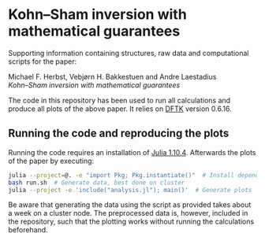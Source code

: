 # Kohn–Sham inversion with mathematical guarantees

Supporting information containing structures,
raw data and computational scripts for the paper:

Michael F. Herbst, Vebjørn H. Bakkestuen and Andre Laestadius  
*Kohn–Sham inversion with mathematical guarantees*  

The code in this repository has been used to run all calculations
and produce all plots of the above paper.
It relies on [DFTK](https://dftk.org) version 0.6.16.

## Running the code and reproducing the plots
Running the code requires an installation of [Julia 1.10.4](https://julialang.org/downloads).
Afterwards the plots of the paper by executing:
```bash
julia --project=@. -e "import Pkg; Pkg.instantiate()"  # Install dependencies
bash run.sh  # Generate data, best done on cluster
julia --project -e 'include("analysis.jl"); main()'  # Generate plots
```

Be aware that generating the data using the script as provided takes about a week on a cluster node.
The preprocessed data is, however, included in the repository, such that the plotting
works without running the calculations beforehand.
